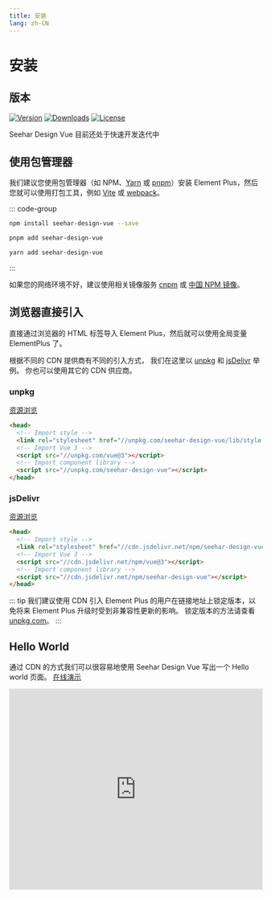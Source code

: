 ```yaml
---
title: 安装
lang: zh-CN
---
```


# 安装

## 版本

<p class="flex space-x-2">
  <a href="https://www.npmjs.com/package/seehar-design-vue"><img src="https://img.shields.io/npm/v/seehar-design-vue.svg?sanitize=true" alt="Version"></a>
  <a href="https://npmcharts.com/compare/seehar-design-vue?minimal=true"><img src="https://img.shields.io/npm/dm/seehar-design-vue.svg?sanitize=true" alt="Downloads"></a>
  <a href="https://www.npmjs.com/package/seehar-design-vue"><img src="https://img.shields.io/npm/l/seehar-design-vue.svg?sanitize=true" alt="License"></a>
</p>

Seehar Design Vue 目前还处于快速开发迭代中

## 使用包管理器

我们建议您使用包管理器（如 NPM、[Yarn](https://classic.yarnpkg.com/lang/en/) 或 [pnpm](https://pnpm.io/)）安装 Element Plus，然后您就可以使用打包工具，例如 [Vite](https://vitejs.dev/) 或 [webpack](https://webpack.js.org/)。

::: code-group

```bash [npm]
npm install seehar-design-vue --save
```

```bash [pnpm]
pnpm add seehar-design-vue
```

```bash [yarn]
yarn add seehar-design-vue
```

:::

如果您的网络环境不好，建议使用相关镜像服务 [cnpm](https://github.com/cnpm/cnpm) 或 [中国 NPM 镜像](https://registry.npmmirror.com/)。

## 浏览器直接引入

直接通过浏览器的 HTML 标签导入 Element Plus，然后就可以使用全局变量 ElementPlus 了。

根据不同的 CDN 提供商有不同的引入方式， 我们在这里以 [unpkg](https://unpkg.com/) 和 [jsDelivr](https://jsdelivr.com/) 举例。 你也可以使用其它的 CDN 供应商。

### unpkg

[资源浏览](https://unpkg.com/seehar-design-vue/)

```html
<head>
  <!-- Import style -->
  <link rel="stylesheet" href="//unpkg.com/seehar-design-vue/lib/style.css" />
  <!-- Import Vue 3 -->
  <script src="//unpkg.com/vue@3"></script>
  <!-- Import component library -->
  <script src="//unpkg.com/seehar-design-vue"></script>
</head>
```

### jsDelivr

[资源浏览](https://cdn.jsdelivr.net/npm/seehar-design-vue/)

```html
<head>
  <!-- Import style -->
  <link rel="stylesheet" href="//cdn.jsdelivr.net/npm/seehar-design-vue/lib/style.css" />
  <!-- Import Vue 3 -->
  <script src="//cdn.jsdelivr.net/npm/vue@3"></script>
  <!-- Import component library -->
  <script src="//cdn.jsdelivr.net/npm/seehar-design-vue"></script>
</head>
```

::: tip
我们建议使用 CDN 引入 Element Plus 的用户在链接地址上锁定版本，以免将来 Element Plus 升级时受到非兼容性更新的影响。 锁定版本的方法请查看 [unpkg.com](https://unpkg.com/)。
:::

## Hello World

通过 CDN 的方式我们可以很容易地使用 Seehar Design Vue 写出一个 Hello world 页面。 [在线演示](https://codepen.io/seehar/pen/rNoLXPX)

<iframe height="400" style="width: 100%;" scrolling="no" title="Untitled" src="https://codepen.io/seehar/embed/rNoLXPX?default-tab=html%2Cresult" frameborder="no" loading="lazy" allowtransparency="true" allowfullscreen="true">
  See the Pen <a href="https://codepen.io/seehar/pen/rNoLXPX">
  Untitled</a> by seehar (<a href="https://codepen.io/seehar">@seehar</a>)
  on <a href="https://codepen.io">CodePen</a>.
</iframe>
